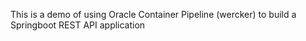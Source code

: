 This is a demo of using Oracle Container Pipeline (wercker) to build a Springboot REST API application
